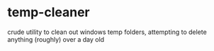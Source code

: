 # temp-cleaner
crude utility to clean out windows temp folders, attempting to delete anything (roughly) over a day old
